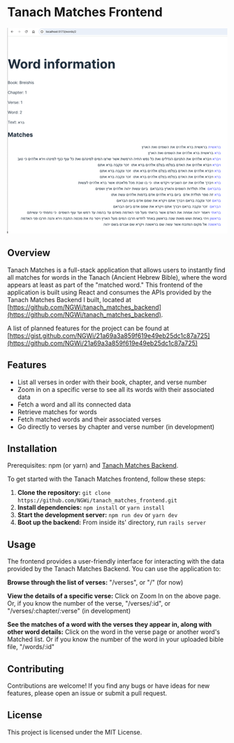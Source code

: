 # Tanach Matches Frontend

![Word Page](./public/Screenshot.png)

## Overview

Tanach Matches is a full-stack application that allows users to instantly find all matches for words in the Tanach (Ancient Hebrew Bible), where the word appears at least as part of the "matched word." This frontend of the application is built using React and consumes the APIs provided by the Tanach Matches Backend I built, located at [https://github.com/NGWi/tanach_matches_backend](https://github.com/NGWi/tanach_matches_backend).

A list of planned features for the project can be found at [https://gist.github.com/NGWi/21a69a3a859f619e49eb25dc1c87a725](https://github.com/NGWi/21a69a3a859f619e49eb25dc1c87a725)

## Features

- List all verses in order with their book, chapter, and verse number
- Zoom in on a specific verse to see all its words with their associated data
- Fetch a word and all its connected data
- Retrieve matches for words
- Fetch matched words and their associated verses
- Go directly to verses by chapter and verse number (in development)

## Installation

Prerequisites: npm (or yarn) and [Tanach Matches Backend](https://github.com/NGWi/tanach_matches_backend).

To get started with the Tanach Matches frontend, follow these steps:

1. **Clone the repository:** `git clone https://github.com/NGWi/tanach_matches_frontend.git`
2. **Install dependencies:** `npm install` or `yarn install`
3. **Start the development server:** `npm run dev` or `yarn dev`
4. **Boot up the backend:** From inside its' directory, run `rails server`

## Usage

The frontend provides a user-friendly interface for interacting with the data provided by the Tanach Matches Backend. You can use the application to:

**Browse through the list of verses:** "/verses", or "/" (for now)

**View the details of a specific verse:** Click on Zoom In on the above page. Or, if you know the number of the verse, "/verses/:id", or "/verses/:chapter/:verse" (in development)

**See the matches of a word with the verses they appear in, along with other word details:** Click on the word in the verse page or another word's Matched list. Or if you know the number of the word in your uploaded bible file, "/words/:id"

## Contributing

Contributions are welcome! If you find any bugs or have ideas for new features, please open an issue or submit a pull request.

## License

This project is licensed under the MIT License.
